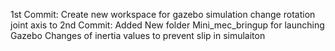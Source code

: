1st Commit:
Create new workspace for gazebo simulation change rotation joint axis <axis xyz="0 1 0"> to <axis xyz=" 0 0 1">
2nd Commit:
Added New folder Mini_mec_bringup for launching Gazebo
Changes of inertia values to prevent slip in simulaiton